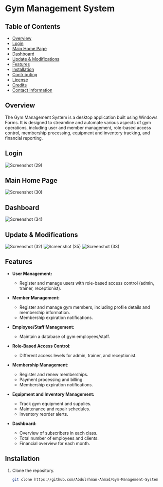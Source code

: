 # Gym Management System

## Table of Contents

- [Overview](#overview)
- [Login](#login)
- [Main Home Page](#main-home-page)
- [Dashboard](#dashboard)
- [Update & Modifications](#update--modifications)
- [Features](#features)
- [Installation](#installation)
- [Contributing](#contributing)
- [License](#license)
- [Credits](#credits)
- [Contact Information](#contact-information)

## Overview

The Gym Management System is a desktop application built using Windows Forms. It is designed to streamline and automate various aspects of gym operations, including user and member management, role-based access control, membership processing, equipment and inventory tracking, and financial reporting.

## Login 
![Screenshot (29)](https://github.com/Abdulrhman-Ahmad/Gym-Management-System/blob/main/assets/138934462/9c6ea604-aad9-4296-a7a2-9722f2c5d3f8.png)

## Main Home Page
![Screenshot (30)](https://github.com/Abdulrhman-Ahmad/Gym-Management-System/blob/main/assets/138934462/b536e18f-c75b-4cc9-8a2c-f03146480dba.png)

## Dashboard
![Screenshot (34)](https://github.com/Abdulrhman-Ahmad/Gym-Management-System/blob/main/assets/138934462/8e1a0cb8-a365-4d5e-9863-4d4b7ad2f2df.png)

## Update & Modifications
![Screenshot (32)](https://github.com/Abdulrhman-Ahmad/Gym-Management-System/blob/main/assets/138934462/b38e926e-d72d-42e6-b16f-c5cde1f3a90f.png)
![Screenshot (35)](https://github.com/Abdulrhman-Ahmad/Gym-Management-System/blob/main/assets/138934462/f50ed6be-b8fc-4b20-b3f2-1d493e66e190.png)
![Screenshot (33)](https://github.com/Abdulrhman-Ahmad/Gym-Management-System/blob/main/assets/138934462/6e466005-c877-4ea1-9658-9b5b4c621ae2.png)

## Features

- **User Management:**
  - Register and manage users with role-based access control (admin, trainer, receptionist).

- **Member Management:**
  - Register and manage gym members, including profile details and membership information.
  - Membership expiration notifications.

- **Employee/Staff Management:**
  - Maintain a database of gym employees/staff.

- **Role-Based Access Control:**
  - Different access levels for admin, trainer, and receptionist.

- **Membership Management:**
  - Register and renew memberships.
  - Payment processing and billing.
  - Membership expiration notifications.

- **Equipment and Inventory Management:**
  - Track gym equipment and supplies.
  - Maintenance and repair schedules.
  - Inventory reorder alerts.

- **Dashboard:**
  - Overview of subscribers in each class.
  - Total number of employees and clients.
  - Financial overview for each month.

## Installation

1. Clone the repository.
   ```bash
   git clone https://github.com/Abdulrhman-Ahmad/Gym-Management-System.git
